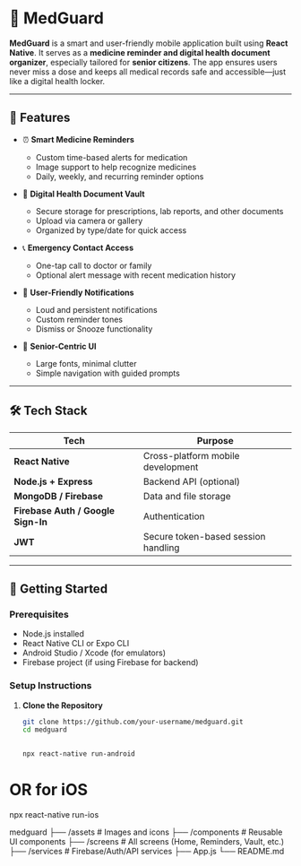 # 💊 MedGuard

**MedGuard** is a smart and user-friendly mobile application built using **React Native**. It serves as a **medicine reminder and digital health document organizer**, especially tailored for **senior citizens**. The app ensures users never miss a dose and keeps all medical records safe and accessible—just like a digital health locker.

---

## 📱 Features

- ⏰ **Smart Medicine Reminders**
  - Custom time-based alerts for medication
  - Image support to help recognize medicines
  - Daily, weekly, and recurring reminder options

- 📂 **Digital Health Document Vault**
  - Secure storage for prescriptions, lab reports, and other documents
  - Upload via camera or gallery
  - Organized by type/date for quick access

- 📞 **Emergency Contact Access**
  - One-tap call to doctor or family
  - Optional alert message with recent medication history

- 🔔 **User-Friendly Notifications**
  - Loud and persistent notifications
  - Custom reminder tones
  - Dismiss or Snooze functionality

- 👵 **Senior-Centric UI**
  - Large fonts, minimal clutter
  - Simple navigation with guided prompts

---

## 🛠️ Tech Stack

| Tech              | Purpose                            |
|-------------------|-------------------------------------|
| **React Native**  | Cross-platform mobile development   |
| **Node.js + Express** | Backend API (optional)         |
| **MongoDB / Firebase** | Data and file storage         |
| **Firebase Auth / Google Sign-In** | Authentication     |
| **JWT**           | Secure token-based session handling |

---

## 🚀 Getting Started

### Prerequisites

- Node.js installed
- React Native CLI or Expo CLI
- Android Studio / Xcode (for emulators)
- Firebase project (if using Firebase for backend)

### Setup Instructions

1. **Clone the Repository**
   ```bash
   git clone https://github.com/your-username/medguard.git
   cd medguard


   npx react-native run-android
# OR for iOS
npx react-native run-ios

medguard
├── /assets      # Images and icons
├── /components       # Reusable UI components
├── /screens          # All screens (Home, Reminders, Vault, etc.)
├── /services         # Firebase/Auth/API services
├── App.js
└── README.md

